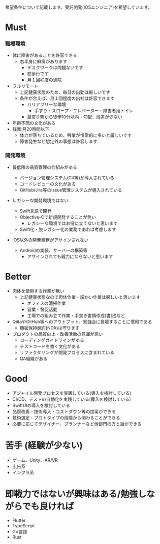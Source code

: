 希望条件について記載します。受託開発(iOSエンジニア)を希望しています。

# Must

### 職場環境
- 体に障害があることを許容できる
  - 右半身に麻痺があります
    - デスクワークは問題ないです
    - 杖歩行です
    - 月１回程度の通院
- フルリモート
  - 上記健康状態のため、毎日の出勤は厳しいです
  - 条件が合えば、月１回程度の出社は許容できます
    - バリアフリーな環境
      - 手すり・スロープ・エレベーター・障害者用トイレ
    - 最寄り駅から徒歩10分以内・勾配、段差が少ない
- 年齢不問の文化がある
- 残業:月20時間以下
  - 体力が落ちているため、残業が恒常的に多いと厳しいです
  - 障害発生など想定外の事態は許容します

### 開発環境
- 最低限の品質管理の仕組みがある
  - バージョン管理システム(Git等)が導入されている
  - コードレビューの文化がある
  - GitHub/Jira等のissue管理システムが導入されている

- レガシーな開発環境ではない
  - Swift言語で開発
  - Objective-Cで新規開発することが無い
    - レガシーな環境ではお役に立てないと思います
  - Swift化・脱レガシー化の業務であれば考慮します

- iOS以外の開発業務がアサインされない
  - Androidの実装、サーバーの構築等
    - アサインされても戦力にならないと思います


# Better

- 肉体を使用する作業が無い
  - 上記健康状態なので肉体作業・細かい作業は厳しいと思います
    - オフィスの清掃作業
    - 営業・督促活動
    - 工場での組み立て作業・手書き書類作成(書記)など
- QiitaやGitHub等へのアウトプット、勉強会に登壇することに慣用である
  - 機密保持契約(NDA)は守ります
- プロダクトの品質向上・改善活動の意識が高い
  - コーディングガイドラインがある
  - テストコードを書く文化がある
  - リファクタリングが開発プロセスに含まれている
  - QA組織がある


# Good

- アジャイル開発プロセスを実践している(導入を検討している)
- CI/CD、テストの自動化を実践している(導入を検討している)
- SwiftUIの導入を検討している
- 品質改善・技術導入・コストダウン等の提案ができる
- 技術選定・プロトタイプの段階から関わることができる
- 必要に応じてデザイナー、プランナーなど他部門の方と話ができる
  

# 苦手 (経験が少ない)

- ゲーム、Unity、AR/VR
- 広告系
- インフラ系

# 即戦力ではないが興味はある/勉強しながらでも良ければ

- Flutter
- TypeScript
- Go言語
- Rust
